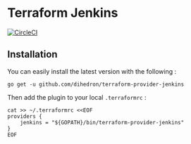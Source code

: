 # Terraform Jenkins 

[![CircleCI](https://circleci.com/gh/dihedron/terraform-provider-jenkins.svg?style=svg)](https://circleci.com/gh/dihedron/terraform-provider-jenkins)

## Installation

You can easily install the latest version with the following :

```
go get -u github.com/dihedron/terraform-provider-jenkins
```

Then add the plugin to your local `.terraformrc` :

```
cat >> ~/.terraformrc <<EOF
providers {
    jenkins = "${GOPATH}/bin/terraform-provider-jenkins"
}
EOF
```

